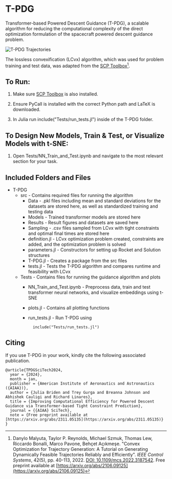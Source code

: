 # T-PDG
Transformer-based Powered Descent Guidance (T-PDG), a scalable algorithm for reducing the computational complexity of the direct optimization formulation of the spacecraft powered descent guidance problem.

![T-PDG Trajectories](https://github.com/jujubriden/T-PDG/blob/main/src/Results/T-PDG%20Trajectory.gif)

The lossless convexification (LCvx) algorithm, which was used for problem training and test data, was adapted from the [SCP Toolbox](https://github.com/UW-ACL/SCPToolbox.jl)[^1].

## To Run:

1. Make sure [SCP Toolbox](https://github.com/UW-ACL/SCPToolbox.jl) is also installed.

2. Ensure PyCall is installed with the correct Python path and LaTeX is downloaded.

3. In Julia run include("Tests/run_tests.jl") inside of the T-PDG folder.

## To Design New Models, Train & Test, or Visualize Models with t-SNE:

1. Open Tests/NN_Train_and_Test.ipynb and navigate to the most relevant section for your task.

## Included Folders and Files
* T-PDG
    * src - Contains required files for running the algorithm
        * Data - .pkl files including mean and standard deviations for the datasets are stored here, as well as standardized training and testing data
        * Models - Trained transformer models are stored here
        * Results - Result figures and datasets are saved here
        * Sampling - .csv files sampled from LCvx with tight constraints and optimal final times are stored here
        * definition.jl - LCvx optimization problem created, constraints are added, and the optimization problem is solved
        * parameters.jl - Constructors for setting up Rocket and Solution structures
        * T-PDG.jl - Creates a package from the src files
        * tests.jl - Tests the T-PDG algorithm and compares runtime and feasibility with LCvx
    * Tests - Contains files for running the guidance algorithm and plots
        * NN_Train_and_Test.ipynb - Preprocess data, train and test transformer neural networks, and visualize embeddings using t-SNE
        * plots.jl - Contains all plotting functions
        * run_tests.jl - Run T-PDG using 
        
                include("Tests/run_tests.jl")
## Citing

If you use T-PDG in your work, kindly cite the following associated publication.

```
@article{TPDGSciTech2024,
  year = {2024},
  month = jan,
  publisher = {American Institute of Aeronautics and Astronautics ({AIAA})},
  author = {Julia Briden and Trey Gurga and Breanna Johnson and Abhishek Cauligi and Richard Linares},
  title = {Improving Computational Efficiency for Powered Descent Guidance via Transformer-based Tight Constraint Prediction},
  journal = {{AIAA} SciTech},
  note = {Free preprint available at [https://arxiv.org/abs/2311.05135](https://arxiv.org/abs/2311.05135)}
}
```
[^1]: Danylo Malyuta, Taylor P. Reynolds, Michael Szmuk, Thomas Lew, Riccardo Bonalli, Marco Pavone, Behçet Açıkmeşe. "Convex Optimization for Trajectory Generation: A Tutorial on Generating Dynamically Feasible Trajectories Reliably and Efficiently". *IEEE Control Systems*, 42(5), pp. 40-113, 2022. [DOI: 10.1109/mcs.2022.3187542](https://doi.org/10.1109/mcs.2022.3187542). Free preprint available at [https://arxiv.org/abs/2106.09125](https://arxiv.org/abs/2106.09125)

